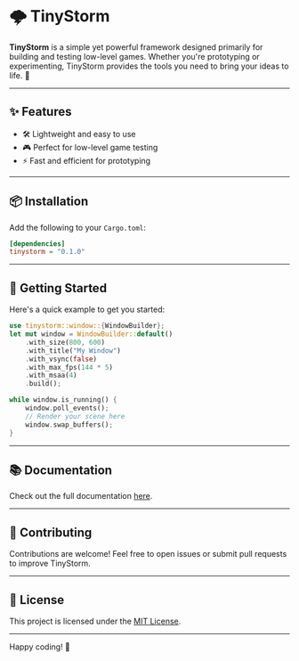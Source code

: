 # 🌩️ TinyStorm

**TinyStorm** is a simple yet powerful framework designed primarily for building and testing low-level games. Whether you're prototyping or experimenting, TinyStorm provides the tools you need to bring your ideas to life. 🚀

---

## ✨ Features

- 🛠️ Lightweight and easy to use
- 🎮 Perfect for low-level game testing
- ⚡ Fast and efficient for prototyping

---

## 📦 Installation

Add the following to your `Cargo.toml`:

```toml
[dependencies]
tinystorm = "0.1.0"
```

---

## 🚀 Getting Started

Here's a quick example to get you started:

```rust
use tinystorm::window::{WindowBuilder};
let mut window = WindowBuilder::default()
    .with_size(800, 600)
    .with_title("My Window")
    .with_vsync(false)
    .with_max_fps(144 * 5)
    .with_msaa(4)
    .build();

while window.is_running() {
    window.poll_events();
    // Render your scene here
    window.swap_buffers();
}
```

---

## 📚 Documentation

Check out the full documentation [here](https://docs.rs/tinystorm).

---

## 🤝 Contributing

Contributions are welcome! Feel free to open issues or submit pull requests to improve TinyStorm.

---

## 📜 License

This project is licensed under the [MIT License](LICENSE).

---

Happy coding! 🎉  